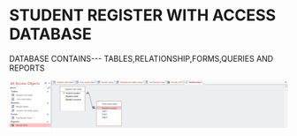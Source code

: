 # STUDENT REGISTER WITH ACCESS DATABASE

DATABASE CONTAINS---
TABLES,RELATIONSHIP,FORMS,QUERIES AND REPORTS

![](relationships.png)
